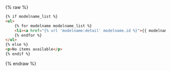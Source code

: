 ---
---

{% raw %}

```html
{% if modelname_list %}
<ul>
    {% for modelname modelname_list %}
    <li><a href="{% url 'modelname:detail' modelname.id %}">{{ modelname.name }}</a></li>
    {% endfor %}
</ul>
{% else %}
<p>No items available</p>
{% endif %}
```

{% endraw %}
